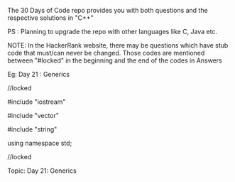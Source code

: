 The 30 Days of Code repo provides you with both questions and the respective solutions in "C++"

PS : Planning to upgrade the repo with other languages like C, Java etc.

NOTE:
In the HackerRank website, there may be questions which have stub code that must/can never be changed.
Those codes are mentioned between "#locked" in the beginning and the end of the codes in Answers

Eg:
Day 21 : Generics

//locked

#include "iostream"
  
#include "vector"
  
#include "string"

using namespace std;

//locked

Topic:
Day 21: Generics
